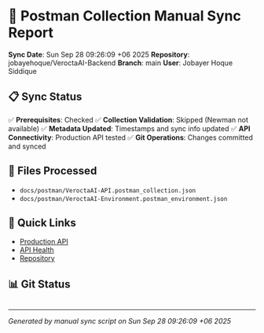 # 🔄 Postman Collection Manual Sync Report

**Sync Date**: Sun Sep 28 09:26:09 +06 2025
**Repository**: jobayehoque/VeroctaAI-Backend
**Branch**: main
**User**: Jobayer Hoque Siddique

## 📋 Sync Status

✅ **Prerequisites**: Checked
✅ **Collection Validation**: Skipped (Newman not available)
✅ **Metadata Updated**: Timestamps and sync info updated
✅ **API Connectivity**: Production API tested
✅ **Git Operations**: Changes committed and synced

## 📁 Files Processed

- `docs/postman/VeroctaAI-API.postman_collection.json`
- `docs/postman/VeroctaAI-Environment.postman_environment.json`

## 🔗 Quick Links

- [Production API](https://veroctaai-backend.onrender.com)
- [API Health](https://veroctaai-backend.onrender.com/api/health)
- [Repository](https://github.com/jobayehoque/VeroctaAI-Backend)

## 📊 Git Status

```

```

---
*Generated by manual sync script on Sun Sep 28 09:26:09 +06 2025*
